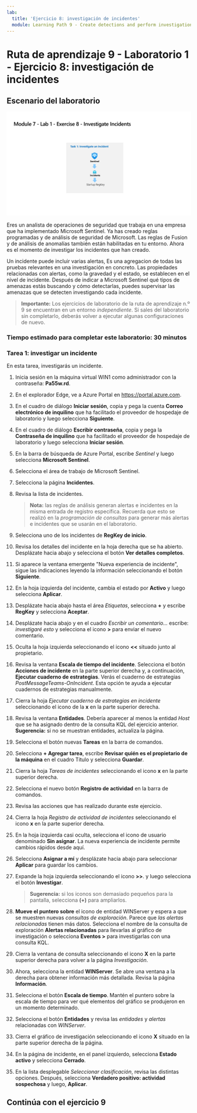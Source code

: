 ```yaml
---
lab:
  title: 'Ejercicio 8: investigación de incidentes'
  module: Learning Path 9 - Create detections and perform investigations using Microsoft Sentinel
---
```


# Ruta de aprendizaje 9 - Laboratorio 1 - Ejercicio 8: investigación de incidentes

## Escenario del laboratorio

![Introducción al laboratorio.](../Media/SC-200-Lab_Diagrams_Mod7_L1_Ex8.png)

Eres un analista de operaciones de seguridad que trabaja en una empresa que ha implementado Microsoft Sentinel. Ya has creado reglas programadas y de análisis de seguridad de Microsoft. Las reglas de Fusion y de análisis de anomalías también están habilitadas en tu entorno. Ahora es el momento de investigar los incidentes que han creado.

Un incidente puede incluir varias alertas, Es una agregacion de todas las pruebas relevantes en una investigación en concreto. Las propiedades relacionadas con alertas, como la gravedad y el estado, se establecen en el nivel de incidente. Después de indicar a Microsoft Sentinel qué tipos de amenazas estás buscando y cómo detectarlas, puedes supervisar las amenazas que se detecten investigando cada incidente.

>**Importante:** Los ejercicios de laboratorio de la ruta de aprendizaje n.º 9 se encuentran en un entorno *independiente*. Si sales del laboratorio sin completarlo, deberás volver a ejecutar algunas configuraciones de nuevo.

### Tiempo estimado para completar este laboratorio: 30 minutos

### Tarea 1: investigar un incidente

En esta tarea, investigarás un incidente.

1. Inicia sesión en la máquina virtual WIN1 como administrador con la contraseña: **Pa55w.rd**.  

1. En el explorador Edge, ve a Azure Portal en <https://portal.azure.com>.

1. En el cuadro de diálogo **Iniciar sesión**, copia y pega la cuenta **Correo electrónico de inquilino** que ha facilitado el proveedor de hospedaje de laboratorio y luego selecciona **Siguiente**.

1. En el cuadro de diálogo **Escribir contraseña**, copia y pega la **Contraseña de inquilino** que ha facilitado el proveedor de hospedaje de laboratorio y luego selecciona **Iniciar sesión**.

1. En la barra de búsqueda de Azure Portal, escribe *Sentinel* y luego selecciona **Microsoft Sentinel**.

1. Selecciona el área de trabajo de Microsoft Sentinel.

1. Selecciona la página **Incidentes**.

1. Revisa la lista de incidentes.

    >**Nota:** las reglas de análisis generan alertas e incidentes en la misma entrada de registro específica. Recuerda que esto se realizó en la *programación de consultas* para generar más alertas e incidentes que se usarán en el laboratorio.
  
1. Selecciona uno de los incidentes de **RegKey de inicio**.

1. Revisa los detalles del incidente en la hoja derecha que se ha abierto. Desplázate hacia abajo y selecciona el botón **Ver detalles completos**.

1. Si aparece la ventana emergente "Nueva experiencia de incidente", sigue las indicaciones leyendo la información seleccionando el botón **Siguiente**.

1. En la hoja izquierda del incidente, cambia el estado por **Activo** y luego selecciona **Aplicar**.

1. Desplázate hacia abajo hasta el área *Etiquetas*, selecciona **+** y escribe **RegKey** y selecciona **Aceptar**.

1. Desplázate hacia abajo y en el cuadro *Escribir un comentario...* escribe: *investigaré esto* y selecciona el icono **>** para enviar el nuevo comentario.

1. Oculta la hoja izquierda seleccionando el icono **<<** situado junto al propietario.

1. Revisa la ventana **Escala de tiempo del incidente**. Selecciona el botón **Acciones de incidente** en la parte superior derecha y, a continuación, **Ejecutar cuaderno de estrategias**. Verás el cuaderno de estrategias *PostMessageTeams-OnIncident*. Esta opción te ayuda a ejecutar cuadernos de estrategias manualmente.

1. Cierra la hoja *Ejecutar cuaderno de estrategias en incidente* seleccionando el icono de la **x** en la parte superior derecha.

1. Revisa la ventana **Entidades**. Debería aparecer al menos la entidad *Host* que se ha asignado dentro de la consulta KQL del ejercicio anterior. **Sugerencia:** si no se muestran entidades, actualiza la página.

1. Selecciona el botón nuevas **Tareas** en la barra de comandos.

1. Selecciona **+ Agregar tarea**, escribe **Revisar quién es el propietario de la máquina** en el cuadro Título y selecciona **Guardar**.

1. Cierra la hoja *Tareas de incidentes* seleccionando el icono **x** en la parte superior derecha.

1. Selecciona el nuevo botón **Registro de actividad** en la barra de comandos.

1. Revisa las acciones que has realizado durante este ejercicio.

1. Cierra la hoja *Registro de actividad de incidentes* seleccionando el icono **x** en la parte superior derecha.

1. En la hoja izquierda casi oculta, selecciona el icono de usuario denominado **Sin asignar**. La nueva experiencia de incidente permite cambios rápidos desde aquí.

1. Selecciona **Asignar a mí** y desplázate hacia abajo para seleccionar **Aplicar** para guardar los cambios.

1. Expande la hoja izquierda seleccionando el icono **>>**. y luego selecciona el botón **Investigar**.

    >**Sugerencia:** si los iconos son demasiado pequeños para la pantalla, selecciona **(+)** para ampliarlos.

1. **Mueve el puntero sobre** el icono de entidad WINServer y espera a que se muestren nuevas *consultas de exploración*. Parece que *las alertas relacionadas* tienen más datos. Selecciona el nombre de la consulta de exploración **Alertas relacionadas** para llevarlas al gráfico de investigación o selecciona **Eventos >** para investigarlas con una consulta KQL.

1. Cierra la ventana de consulta seleccionando el icono **X** en la parte superior derecha para volver a la página *Investigación*.

1. Ahora, selecciona la entidad **WINServer**. Se abre una ventana a la derecha para obtener información más detallada. Revisa la página **Información**.

1. Selecciona el botón **Escala de tiempo**. Mantén el puntero sobre la escala de tiempo para ver qué elementos del gráfico se produjeron en un momento determinado.

1. Selecciona el botón **Entidades** y revisa las *entidades* y *alertas* relacionadas con *WINServer*.

1. Cierra el gráfico de investigación seleccionando el icono **X** situado en la parte superior derecha de la página.

1. En la página de incidente, en el panel izquierdo, selecciona **Estado activo** y selecciona **Cerrado**. 

1. En la lista desplegable *Seleccionar clasificación*, revisa las distintas opciones. Después, selecciona **Verdadero positivo: actividad sospechosa** y luego, **Aplicar**.

## Continúa con el ejercicio 9
